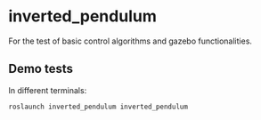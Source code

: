 # inverted_pendulum
For the test of basic control algorithms and gazebo functionalities.

## Demo tests
In different terminals:

```
roslaunch inverted_pendulum inverted_pendulum
```
